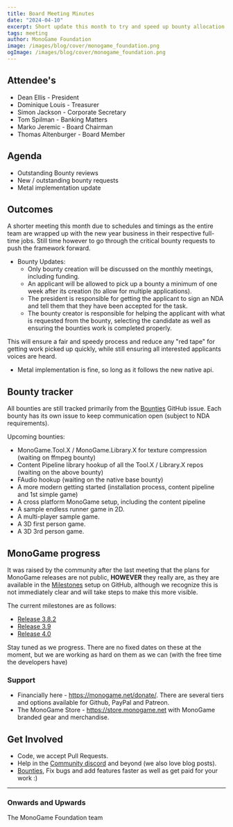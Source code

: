 ```yaml
---
title: Board Meeting Minutes
date: "2024-04-10"
excerpt: Short update this month to try and speed up bounty allocation and check progress.
tags: meeting
author: MonoGame Foundation
image: /images/blog/cover/monogame_foundation.png
ogImage: /images/blog/cover/monogame_foundation.png
---
```


## Attendee's

- Dean Ellis - President
- Dominique Louis - Treasurer
- Simon Jackson - Corporate Secretary
- Tom Spilman - Banking Matters
- Marko Jeremic - Board Chairman
- Thomas Altenburger - Board Member

## Agenda

- Outstanding Bounty reviews
- New / outstanding bounty requests
- Metal implementation update

## Outcomes

A shorter meeting this month due to schedules and timings as the entire team are wrapped up with the new year business in their respective full-time jobs.  Still time however to go through the critical bounty requests to push the framework forward.

- Bounty Updates:
  - Only bounty creation will be discussed on the monthly meetings, including funding.
  - An applicant will be allowed to pick up a bounty a minimum of one week after its creation (to allow for multiple applications).
  - The president is responsible for getting the applicant to sign an NDA and tell them that they have been accepted for the task.
  - The bounty creator is responsible for helping the applicant with what is requested from the bounty, selecting the candidate as well as ensuring the bounties work is completed properly.

This will ensure a fair and speedy process and reduce any "red tape" for getting work picked up quickly, while still ensuring all interested applicants voices are heard.

- Metal implementation is fine, so long as it follows the new native api.

## Bounty tracker

All bounties are still tracked primarily from the [Bounties](https://github.com/MonoGame/MonoGame/issues/8120) GitHub issue.  Each bounty has its own issue to keep communication open (subject to NDA requirements).

Upcoming bounties:

- MonoGame.Tool.X / MonoGame.Library.X for texture compression (waiting on ffmpeg bounty)
- Content Pipeline library hookup of all the Tool.X / Library.X repos (waiting on the above bounty)
- FAudio hookup (waiting on the native base bounty)
- A more modern getting started (installation process, content pipeline and 1st simple game)
- A cross platform MonoGame setup, including the content pipeline
- A sample endless runner game in 2D.
- A multi-player sample game.
- A 3D first person game.
- A 3D 3rd person game.

## MonoGame progress

It was raised by the community after the last meeting that the plans for MonoGame releases are not public, **HOWEVER** they really are, as they are available in the [Milestones](https://github.com/MonoGame/MonoGame/milestones) setup on GitHub, although we recognize this is not immediately clear and will take steps to make this more visible.

The current milestones are as follows:

- [Release 3.8.2](https://github.com/MonoGame/MonoGame/milestone/20)
- [Release 3.9](https://github.com/MonoGame/MonoGame/milestone/17)
- [Release 4.0](https://github.com/MonoGame/MonoGame/milestone/10)

Stay tuned as we progress.  There are no fixed dates on these at the moment, but we are working as hard on them as we can (with the free time the developers have)

### Support

- Financially here - https://monogame.net/donate/. There are several tiers and options available for Github, PayPal and Patreon.
- The MonoGame Store - https://store.monogame.net with MonoGame branded gear and merchandise.

## Get Involved

- Code, we accept Pull Requests.
- Help in the [Community discord](https://discord.gg/monogame) and beyond (we also love blog posts).
- [Bounties](https://github.com/MonoGame/MonoGame/issues/8120), Fix bugs and add features faster as well as get paid for your work :)

---

### Onwards and Upwards

The MonoGame Foundation team